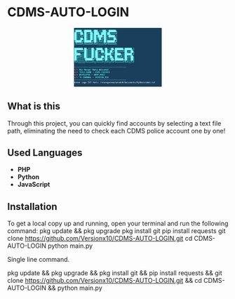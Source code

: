 # CDMS-AUTO-LOGIN

<div style="text-align: center;">
    <img src="screenshot.png" alt="Project Screenshot" width="200"/>
</div>

## What is this

Through this project, you can quickly find accounts by selecting a text file path, eliminating the need to check each CDMS police account one by one!


## Used Languages

- **PHP**
- **Python**
- **JavaScript**

## Installation

To get a local copy up and running, open your terminal and run the following command:
pkg update && pkg upgrade
pkg install git
pip install requests
git clone https://github.com/Versionx10/CDMS-AUTO-LOGIN.git
cd CDMS-AUTO-LOGIN
python main.py


Single line command.

pkg update && pkg upgrade && pkg install git && pip install requests && git clone https://github.com/Versionx10/CDMS-AUTO-LOGIN.git && cd CDMS-AUTO-LOGIN && python main.py
